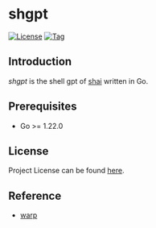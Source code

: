 # shgpt

[![License](https://img.shields.io/github/license/cligpt/shgpt.svg)](https://github.com/cligpt/shgpt/blob/main/LICENSE)
[![Tag](https://img.shields.io/github/tag/cligpt/shgpt.svg)](https://github.com/cligpt/shgpt/tags)



## Introduction

*shgpt* is the shell gpt of [shai](https://github.com/cligpt/shai) written in Go.



## Prerequisites

- Go >= 1.22.0



## License

Project License can be found [here](LICENSE).



## Reference

- [warp](https://www.warp.dev/)
